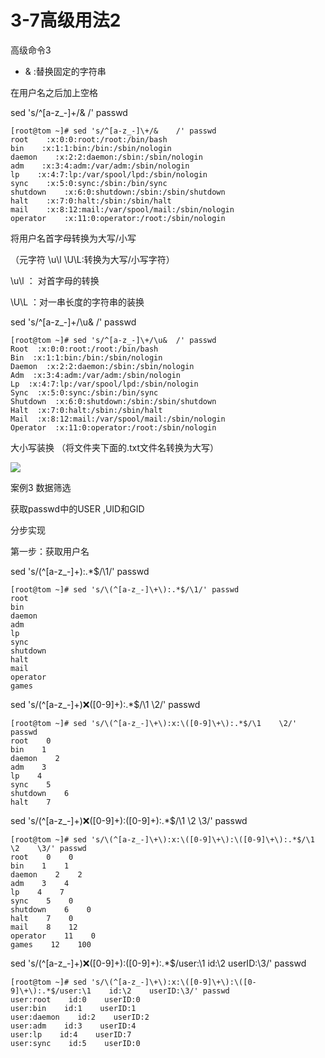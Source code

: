 # 3-7高级用法2


高级命令3

* & :替换固定的字符串

在用户名之后加上空格

sed 's/^[a-z_-]\+/&    /' passwd


```
[root@tom ~]# sed 's/^[a-z_-]\+/&    /' passwd
root    :x:0:0:root:/root:/bin/bash
bin    :x:1:1:bin:/bin:/sbin/nologin
daemon    :x:2:2:daemon:/sbin:/sbin/nologin
adm    :x:3:4:adm:/var/adm:/sbin/nologin
lp    :x:4:7:lp:/var/spool/lpd:/sbin/nologin
sync    :x:5:0:sync:/sbin:/bin/sync
shutdown    :x:6:0:shutdown:/sbin:/sbin/shutdown
halt    :x:7:0:halt:/sbin:/sbin/halt
mail    :x:8:12:mail:/var/spool/mail:/sbin/nologin
operator    :x:11:0:operator:/root:/sbin/nologin
```

将用户名首字母转换为大写/小写

（元字符 \u\l \U\L:转换为大写/小写字符）

\u\l  ： 对首字母的转换

\U\L ：对一串长度的字符串的装换

sed 's/^[a-z_-]\+/\u&  /' passwd

```
[root@tom ~]# sed 's/^[a-z_-]\+/\u&  /' passwd 
Root  :x:0:0:root:/root:/bin/bash
Bin  :x:1:1:bin:/bin:/sbin/nologin
Daemon  :x:2:2:daemon:/sbin:/sbin/nologin
Adm  :x:3:4:adm:/var/adm:/sbin/nologin
Lp  :x:4:7:lp:/var/spool/lpd:/sbin/nologin
Sync  :x:5:0:sync:/sbin:/bin/sync
Shutdown  :x:6:0:shutdown:/sbin:/sbin/shutdown
Halt  :x:7:0:halt:/sbin:/sbin/halt
Mail  :x:8:12:mail:/var/spool/mail:/sbin/nologin
Operator  :x:11:0:operator:/root:/sbin/nologin
```

大小写装换 （将文件夹下面的.txt文件名转换为大写）

![](http://p2ehgqigv.bkt.clouddn.com/18-2-5/51325077.jpg)



案例3 数据筛选

获取passwd中的USER ,UID和GID

分步实现

第一步：获取用户名

sed 's/\(^[a-z_-]\+\):.*$/\1/' passwd

```
[root@tom ~]# sed 's/\(^[a-z_-]\+\):.*$/\1/' passwd
root
bin
daemon
adm
lp
sync
shutdown
halt
mail
operator
games
```

sed 's/\(^[a-z_-]\+\):x:\([0-9]\+\):.*$/\1    \2/' passwd

```
[root@tom ~]# sed 's/\(^[a-z_-]\+\):x:\([0-9]\+\):.*$/\1    \2/' passwd
root    0
bin    1
daemon    2
adm    3
lp    4
sync    5
shutdown    6
halt    7

```

sed 's/\(^[a-z_-]\+\):x:\([0-9]\+\):\([0-9]\+\):.*$/\1    \2    \3/' passwd

```
[root@tom ~]# sed 's/\(^[a-z_-]\+\):x:\([0-9]\+\):\([0-9]\+\):.*$/\1    \2    \3/' passwd
root    0    0
bin    1    1
daemon    2    2
adm    3    4
lp    4    7
sync    5    0
shutdown    6    0
halt    7    0
mail    8    12
operator    11    0
games    12    100
```

sed 's/\(^[a-z_-]\+\):x:\([0-9]\+\):\([0-9]\+\):.*$/user:\1    id:\2    userID:\3/' passwd

```
[root@tom ~]# sed 's/\(^[a-z_-]\+\):x:\([0-9]\+\):\([0-9]\+\):.*$/user:\1    id:\2    userID:\3/' passwd
user:root    id:0    userID:0
user:bin    id:1    userID:1
user:daemon    id:2    userID:2
user:adm    id:3    userID:4
user:lp    id:4    userID:7
user:sync    id:5    userID:0

```




<!--
create time: 2018-02-05 09:17:26
Author: Alfred

This file is created by Marboo<http://marboo.io> template file $MARBOO_HOME/.media/starts/default.md
本文件由 Marboo<http://marboo.io> 模板文件 $MARBOO_HOME/.media/starts/default.md 创建
-->

